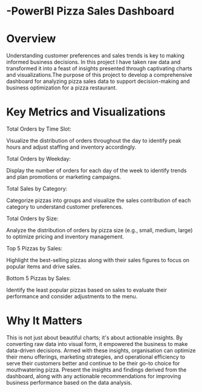 # -PowerBI Pizza Sales Dashboard

# Overview
  

Understanding customer preferences and sales trends is key to making informed business decisions. In this project I have taken raw data and transformed it into a feast of insights presented through captivating charts and visualizations.The purpose of this project  to develop a comprehensive dashboard for analyzing pizza sales data to support decision-making and business optimization for a pizza restaurant. 

 # Key Metrics and Visualizations

  Total Orders by Time Slot:

Visualize the distribution of orders throughout the day to identify peak hours and adjust staffing and inventory accordingly.

 Total Orders by Weekday:

Display the number of orders for each day of the week to identify trends and plan promotions or marketing campaigns.

Total Sales by Category:

Categorize pizzas into groups  and visualize the sales contribution of each category to understand customer preferences.

Total Orders by Size:

Analyze the distribution of orders by pizza size (e.g., small, medium, large) to optimize pricing and inventory management.

 Top 5 Pizzas by Sales:

Highlight the best-selling pizzas along with their sales figures to focus on popular items and drive sales.

 Bottom 5 Pizzas by Sales:

Identify the least popular pizzas based on sales to evaluate their performance and consider adjustments to the menu.

 # Why It Matters
This is not just about beautiful charts; it's about actionable insights. By converting raw data into visual form, it empowered the business to make data-driven decisions. Armed with these insights, organisation can optimize their menu offerings, marketing strategies, and operational efficiency to serve their customers better and continue to be their go-to choice for mouthwatering pizza.  Present the insights and findings derived from the dashboard, along with any actionable recommendations for improving business performance based on the data analysis.
